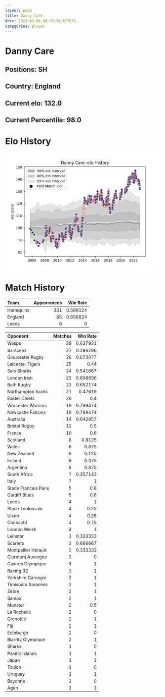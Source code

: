 ```yaml
---  
layout: page  
title: Danny Care  
date: 2023-01-06 00:23:39.677672  
categories: player  
---
```

# Danny Care

## Positions: SH

## Country: England

## Current elo: 132.0

## Current Percentile: 98.0

# Elo History


![elo history](history_DannyCare.png)
# Match History


| Team       |   Appearances |   Win Rate |
|:-----------|--------------:|-----------:|
| Harlequins |           331 |   0.589124 |
| England    |            85 |   0.658824 |
| Leeds      |             6 |   0        |

| Opponent             |   Matches |   Win Rate |
|:---------------------|----------:|-----------:|
| Wasps                |        29 |   0.637931 |
| Saracens             |        27 |   0.296296 |
| Gloucester Rugby     |        26 |   0.673077 |
| Leicester Tigers     |        25 |   0.44     |
| Sale Sharks          |        24 |   0.541667 |
| London Irish         |        23 |   0.608696 |
| Bath Rugby           |        23 |   0.652174 |
| Northampton Saints   |        21 |   0.47619  |
| Exeter Chiefs        |        20 |   0.4      |
| Worcester Warriors   |        19 |   0.789474 |
| Newcastle Falcons    |        19 |   0.789474 |
| Australia            |        14 |   0.642857 |
| Bristol Rugby        |        12 |   0.5      |
| France               |        10 |   0.6      |
| Scotland             |         8 |   0.8125   |
| Wales                |         8 |   0.875    |
| New Zealand          |         8 |   0.125    |
| Ireland              |         8 |   0.375    |
| Argentina            |         8 |   0.875    |
| South Africa         |         7 |   0.357143 |
| Italy                |         7 |   1        |
| Stade Francais Paris |         5 |   0.8      |
| Cardiff Blues        |         5 |   0.8      |
| Leeds                |         4 |   1        |
| Stade Toulousain     |         4 |   0.25     |
| Ulster               |         4 |   0.25     |
| Connacht             |         4 |   0.75     |
| London Welsh         |         4 |   1        |
| Leinster             |         3 |   0.333333 |
| Scarlets             |         3 |   0.666667 |
| Montpellier Herault  |         3 |   0.333333 |
| Clermont Auvergne    |         3 |   0        |
| Castres Olympique    |         3 |   1        |
| Racing 92            |         3 |   1        |
| Yorkshire Carnegie   |         3 |   1        |
| Timisoara Saracens   |         2 |   1        |
| Zebre                |         2 |   1        |
| Samoa                |         2 |   1        |
| Munster              |         2 |   0.5      |
| La Rochelle          |         2 |   0        |
| Grenoble             |         2 |   1        |
| Fiji                 |         2 |   1        |
| Edinburgh            |         2 |   0        |
| Biarritz Olympique   |         2 |   1        |
| Sharks               |         1 |   0        |
| Pacific Islands      |         1 |   1        |
| Japan                |         1 |   1        |
| Toulon               |         1 |   0        |
| Uruguay              |         1 |   1        |
| Bayonne              |         1 |   0        |
| Agen                 |         1 |   1        |